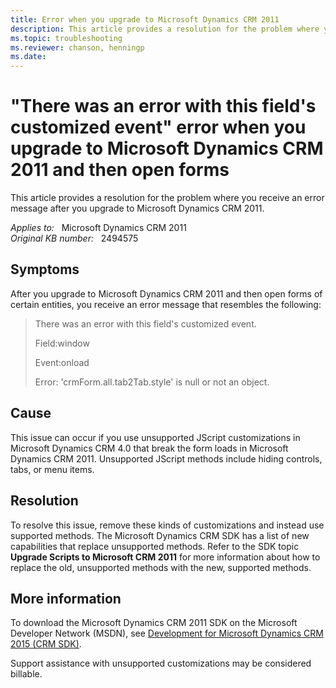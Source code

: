 ```yaml
---
title: Error when you upgrade to Microsoft Dynamics CRM 2011
description: This article provides a resolution for the problem where you receive an error message after you upgrade to Microsoft Dynamics CRM 2011.
ms.topic: troubleshooting
ms.reviewer: chanson, henningp
ms.date: 
---
```

# "There was an error with this field's customized event" error when you upgrade to Microsoft Dynamics CRM 2011 and then open forms

This article provides a resolution for the problem where you receive an error message after you upgrade to Microsoft Dynamics CRM 2011.

_Applies to:_ &nbsp; Microsoft Dynamics CRM 2011  
_Original KB number:_ &nbsp; 2494575

## Symptoms

After you upgrade to Microsoft Dynamics CRM 2011 and then open forms of certain entities, you receive an error message that resembles the following:

> There was an error with this field's customized event.
>
> Field:window
>
> Event:onload
>
> Error: 'crmForm.all.tab2Tab.style' is null or not an object.

## Cause

This issue can occur if you use unsupported JScript customizations in Microsoft Dynamics CRM 4.0 that break the form loads in Microsoft Dynamics CRM 2011. Unsupported JScript methods include hiding controls, tabs, or menu items.

## Resolution

To resolve this issue, remove these kinds of customizations and instead use supported methods. The Microsoft Dynamics CRM SDK has a list of new capabilities that replace unsupported methods. Refer to the SDK topic **Upgrade Scripts to Microsoft CRM 2011** for more information about how to replace the old, unsupported methods with the new, supported methods.

## More information

To  download the Microsoft Dynamics CRM 2011 SDK on the Microsoft Developer Network (MSDN), see [Development for Microsoft Dynamics CRM 2015 (CRM SDK)](/previous-versions/dynamicscrm-2015/developers-guide/gg309408(v=crm.7)).

Support assistance with unsupported customizations may be considered billable.
